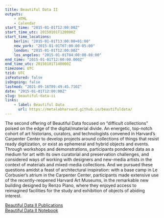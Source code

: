 ```yaml
---
title: Beautiful Data II
outputs:
    - HTML
    - Calendar
start_time: "2015-01-01T12:00:00Z"
start_time_utc: 20150101T120000Z
start_time_locations:
    berlin: "2015-01-01T13:00:00+01:00"
    new_york: "2015-01-01T07:00:00-05:00"
    london: "2015-01-01T12:00:00Z"
    los_angeles: "2015-01-01T04:00:00-08:00"
end_time: "2015-01-01T12:00:00.000Z"
end_time_utc: 20150101T140000Z
timezone: UTC
tzid: UTC
isFeatured: false
isOngoing: false
lastmod: "2021-09-16T09:49:45.710Z"
date: "2015-01-01T12:00:00Z"
slug: beautiful-data-ii
links:
    - label: Beautiful Data
      url: https://metalabharvard.github.io/beautifuldata/
---
```

The second offering of Beautiful Data focused on “difficult collections” poised on the edge of the digital/material divide. An energetic, top-notch cohort of art historians, curators, and technologists convened in Harvard’s Carpenter Center to develop projects around collections of things that resist ready digitization, or exist as ephemeral and hybrid objects and events. Through workshops and demonstrations, participants pondered data as a medium for art with its own curatorial and preservation challenges, and considered ways of working with designers and new-media artists in the context of materials and mixed-media collections. And we pursued these questions amidst a feast of architectural inspiration: with a base camp in Le Corbusier’s atrium in the Carpenter Center, participants made extensive use of the recently-reopened Harvard Art Museums, in the remarkable new building designed by Renzo Piano, where they enjoyed access to reimagined facilities for the study and exhibition of objects of abiding interest.

[Beautiful Data II Publications](http://beautifuldata.metalab.harvard.edu/2015/)<br />
[Beautiful Data II Notebook](http://beautifuldata.metalab.harvard.edu/2015/beautiful-data-noteboook-FOR-WEB.pdf)